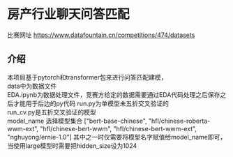 # 房产行业聊天问答匹配
比赛网址 https://www.datafountain.cn/competitions/474/datasets
## 介绍
本项目基于pytorch和transformer包来进行问答匹配建模，  
data中为数据文件  
EDA.ipynb为数据处理文件，竞赛方给定的数据需要通过EDA代码处理之后保存之后才能用于后边的py代码
run.py为单模型未五折交叉验证的   
run_cv.py是五折交叉验证的模型    
model_name 选择模型集合 ["bert-base-chinese", "hfl/chinese-roberta-wwm-ext", "hfl/chinese-bert-wwm", "hfl/chinese-bert-wwm-ext", "nghuyong/ernie-1.0"] 其中之一时仅需要将模型名字赋值给model_name即可，当使用large模型时需要把hidden_size设为1024  




